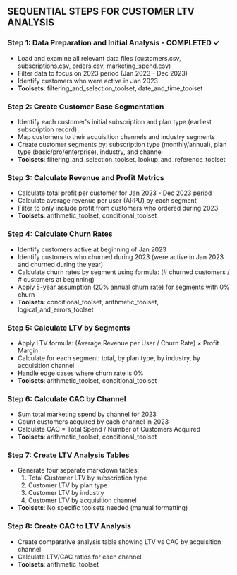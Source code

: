 ## SEQUENTIAL STEPS FOR CUSTOMER LTV ANALYSIS

### Step 1: Data Preparation and Initial Analysis - COMPLETED ✓
- Load and examine all relevant data files (customers.csv, subscriptions.csv, orders.csv, marketing_spend.csv)
- Filter data to focus on 2023 period (Jan 2023 - Dec 2023)
- Identify customers who were active in Jan 2023
- **Toolsets**: filtering_and_selection_toolset, date_and_time_toolset

### Step 2: Create Customer Base Segmentation
- Identify each customer's initial subscription and plan type (earliest subscription record)
- Map customers to their acquisition channels and industry segments
- Create customer segments by: subscription type (monthly/annual), plan type (basic/pro/enterprise), industry, and channel
- **Toolsets**: filtering_and_selection_toolset, lookup_and_reference_toolset

### Step 3: Calculate Revenue and Profit Metrics
- Calculate total profit per customer for Jan 2023 - Dec 2023 period
- Calculate average revenue per user (ARPU) by each segment
- Filter to only include profit from customers who ordered during 2023
- **Toolsets**: arithmetic_toolset, conditional_toolset

### Step 4: Calculate Churn Rates
- Identify customers active at beginning of Jan 2023
- Identify customers who churned during 2023 (were active in Jan 2023 and churned during the year)
- Calculate churn rates by segment using formula: (# churned customers / # customers at beginning)
- Apply 5-year assumption (20% annual churn rate) for segments with 0% churn
- **Toolsets**: conditional_toolset, arithmetic_toolset, logical_and_errors_toolset

### Step 5: Calculate LTV by Segments
- Apply LTV formula: (Average Revenue per User / Churn Rate) × Profit Margin
- Calculate for each segment: total, by plan type, by industry, by acquisition channel
- Handle edge cases where churn rate is 0%
- **Toolsets**: arithmetic_toolset, conditional_toolset

### Step 6: Calculate CAC by Channel
- Sum total marketing spend by channel for 2023
- Count customers acquired by each channel in 2023
- Calculate CAC = Total Spend / Number of Customers Acquired
- **Toolsets**: arithmetic_toolset, conditional_toolset

### Step 7: Create LTV Analysis Tables
- Generate four separate markdown tables:
  1. Total Customer LTV by subscription type
  2. Customer LTV by plan type
  3. Customer LTV by industry
  4. Customer LTV by acquisition channel
- **Toolsets**: No specific toolsets needed (manual formatting)

### Step 8: Create CAC to LTV Analysis
- Create comparative analysis table showing LTV vs CAC by acquisition channel
- Calculate LTV/CAC ratios for each channel
- **Toolsets**: arithmetic_toolset